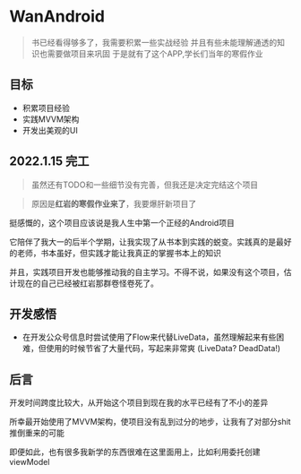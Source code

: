 # WanAndroid
>书已经看得够多了，我需要积累一些实战经验
并且有些未能理解通透的知识也需要做项目来巩固
于是就有了这个APP,学长们当年的寒假作业

## 目标
- 积累项目经验
- 实践MVVM架构
- 开发出美观的UI

## 2022.1.15 完工

> 虽然还有TODO和一些细节没有完善，但我还是决定完结这个项目

> 原因是**红岩的寒假作业来了**，我要爆肝新项目了

挺感慨的，这个项目应该说是我人生中第一个正经的Android项目

它陪伴了我大一的后半个学期，让我实现了从书本到实践的蜕变。实践真的是最好的老师，书本虽好，但实践才能让我真正的掌握书本上的知识

并且，实践项目开发也能够推动我的自主学习。不得不说，如果没有这个项目，估计现在的自己已经被红岩那群卷怪卷死了。

## 开发感悟

- 在开发公众号信息时尝试使用了Flow来代替LiveData，虽然理解起来有些困难，但使用的时候节省了大量代码，写起来非常爽 (LiveData? DeadData!)

## 后言

开发时间跨度比较大，从开始这个项目到现在我的水平已经有了不小的差异

所幸最开始使用了MVVM架构，使项目没有乱到过分的地步，让我有了对部分shit推倒重来的可能

即便如此，也有很多我新学的东西很难在这里面用上，比如利用委托创建viewModel

